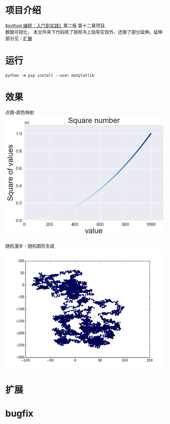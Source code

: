 <!-- @format -->

# 项目介绍

[《python 编程：入门到实践》](https://www.ituring.com.cn/book/2784)第二版 第十二章项目.  
数据可视化，
本文件夹下代码除了按照书上指导实现外，还做了部分延伸。延伸部分见：[扩展](#扩展)

# 运行

```shell
python -m pip install --user matplotlib
```

# 效果

点图-颜色映射  
![点图-颜色映射](./images/squares_plot.png)

随机漫步 - 随机图形生成  
![随机图形生成](./images/random_walk.png)

# 扩展

# bugfix
